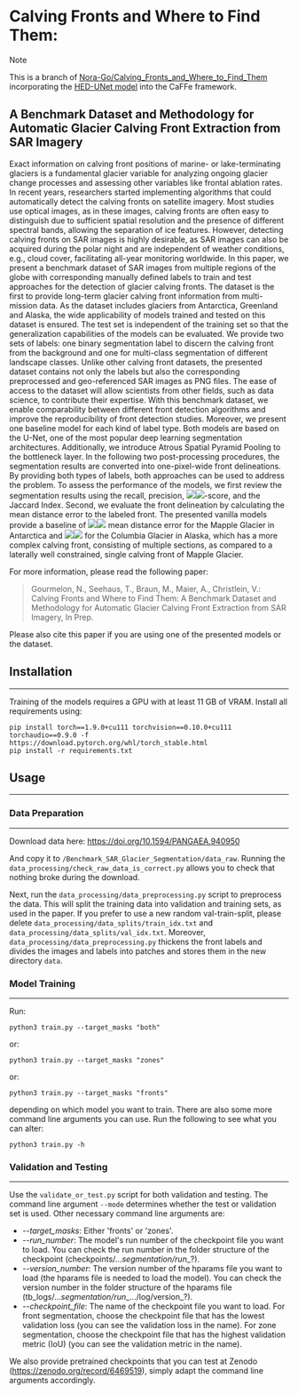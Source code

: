 # Calving Fronts and Where to Find Them: 

> [!NOTE]
> This is a branch of [Nora-Go/Calving_Fronts_and_Where_to_Find_Them](https://github.com/Nora-Go/Calving_Fronts_and_Where_to_Find_Them) incorporating the [HED-UNet model](https://github.com/khdlr/HED-UNet) into the CaFFe framework.

## A Benchmark Dataset and Methodology for Automatic Glacier Calving Front Extraction from SAR Imagery
Exact information on calving front positions of marine- or lake-terminating glaciers is a fundamental glacier variable for analyzing ongoing glacier change processes and assessing other variables like frontal ablation rates. 
In recent years, researchers started implementing algorithms that could automatically detect the calving fronts on satellite imagery.
Most studies use optical images, as in these images, calving fronts are often easy to distinguish due to sufficient spatial resolution and the presence of different spectral bands, allowing the separation of ice features.
However, detecting calving fronts on SAR images is highly desirable, as SAR images can also be acquired during the polar night and are independent of weather conditions,  e.g., cloud cover, facilitating all-year monitoring worldwide.
In this paper, we present a benchmark dataset of SAR images from multiple regions of the globe with corresponding manually defined labels to train and test approaches for the detection of glacier calving fronts. 
The dataset is the first to provide long-term glacier calving front information from multi-mission data.
As the dataset includes glaciers from Antarctica, Greenland and Alaska, the wide applicability of models trained and tested on this dataset is ensured.
The test set is independent of the training set so that the generalization capabilities of the models can be evaluated.
We provide two sets of labels: one binary segmentation label to discern the calving front from the background and one for multi-class segmentation of different landscape classes.
Unlike other calving front datasets, the presented dataset contains not only the labels but also the corresponding preprocessed and geo-referenced SAR images as PNG files. 
The ease of access to the dataset will allow scientists from other fields, such as data science, to contribute their expertise.
With this benchmark dataset, we enable comparability between different front detection algorithms and improve the reproducibility of front detection studies.
Moreover, we present one baseline model for each kind of label type. 
Both models are based on the U-Net, one of the most popular deep learning segmentation architectures.
Additionally, we introduce Atrous Spatial Pyramid Pooling to the bottleneck layer. 
In the following two post-processing procedures, the segmentation results are converted into one-pixel-wide front delineations.
By providing both types of labels, both approaches can be used to address the problem.
To assess the performance of the models, we first review the segmentation results using the recall, precision, <img src="https://render.githubusercontent.com/render/math?math=F_1#gh-light-mode-only"><img src="https://render.githubusercontent.com/render/math?math=\color{white}F_1#gh-dark-mode-only">-score, and the Jaccard Index.
Second, we evaluate the front delineation by calculating the mean distance error to the labeled front.
The presented vanilla models provide a baseline of <img src="https://render.githubusercontent.com/render/math?math=150\,m\,\pm\,24\,m#gh-light-mode-only"><img src="https://render.githubusercontent.com/render/math?math=\color{white}150\,m\,\pm\,24\,m#gh-dark-mode-only"> mean distance error for the Mapple Glacier in Antarctica and <img src="https://render.githubusercontent.com/render/math?math=840\,m\,\pm\,84\,m#gh-light-mode-only"><img src="https://render.githubusercontent.com/render/math?math=\color{white}840\,m\,\pm\,84\,m#gh-dark-mode-only"> for the Columbia Glacier in Alaska, which has a more complex calving front, consisting of multiple sections, as compared to a laterally well constrained, single calving front of Mapple Glacier.


For more information, please read the following paper:

> Gourmelon, N., Seehaus, T., Braun, M., Maier, A., Christlein, V.: Calving Fronts and Where to Find Them: A Benchmark Dataset and Methodology for Automatic Glacier Calving Front Extraction from SAR Imagery, In Prep.

Please also cite this paper if you are using one of the presented models or the dataset.


## Installation

---

Training of the models requires a GPU with at least 11 GB of VRAM.
Install all requirements using:
    
    pip install torch==1.9.0+cu111 torchvision==0.10.0+cu111 torchaudio==0.9.0 -f https://download.pytorch.org/whl/torch_stable.html
    pip install -r requirements.txt


## Usage

---

### Data Preparation

---

Download data here: https://doi.org/10.1594/PANGAEA.940950

And copy it to `/Benchmark_SAR_Glacier_Segmentation/data_raw`.
Running the `data_processing/check_raw_data_is_correct.py` allows you to check that nothing broke during the download.

Next, run the `data_processing/data_preprocessing.py` script to preprocess the data. 
This will split the training data into validation and training sets, as used in the paper. 
If you prefer to use a new random val-train-split, 
please delete `data_processing/data_splits/train_idx.txt` and `data_processing/data_splits/val_idx.txt`.
Moreover, `data_processing/data_preprocessing.py` thickens the front labels and divides the images and labels into patches 
and stores them in the new directory `data`.


### Model Training

---

Run:

    python3 train.py --target_masks "both"

or:

    python3 train.py --target_masks "zones"

or:

    python3 train.py --target_masks "fronts"

depending on which model you want to train.
There are also some more command line arguments you can use.
Run the following to see what you can alter:

    python3 train.py -h

### Validation and Testing

---

Use the `validate_or_test.py` script for both validation and testing. 
The command line argument `--mode` determines whether the test or validation set is used.
Other necessary command line arguments are:

- *--target_masks*: Either 'fronts' or 'zones'.
- *--run_number*: The model's run number of the checkpoint file you want to load. 
  You can check the run number in the folder structure of the checkpoint (checkpoints/..._segmentation/run__?).
- *--version_number*: The version number of the hparams file you want to load 
  (the hparams file is needed to load the model). 
  You can check the version number in the folder structure of the hparams file 
  (tb_logs/..._segmentation/run__.../log/version_?).
- *--checkpoint_file*:  The name of the checkpoint file you want to load. 
  For front segmentation, choose the checkpoint file that has the lowest validation loss 
  (you can see the validation loss in the name). 
  For zone segmentation, choose the checkpoint file that has the highest validation metric (IoU) 
  (you can see the validation metric in the name).
  
We also provide pretrained checkpoints that you can test at Zenodo (https://zenodo.org/record/6469519), simply adapt the command line arguments accordingly.
